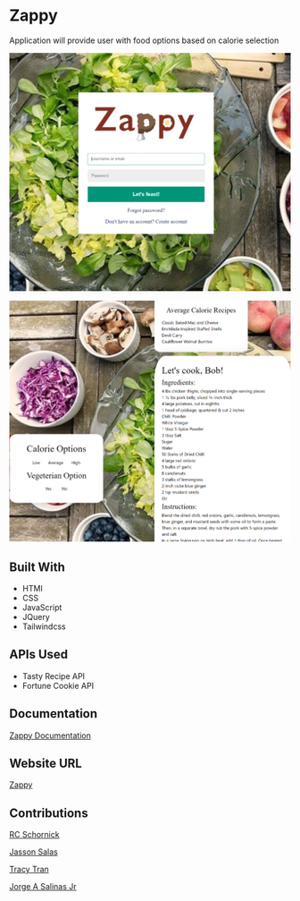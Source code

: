 # Zappy

Application will provide user with food options based on calorie selection

![Zappy Login Page](./assets/images/zappy_screenshot01.png)

![Zappy Recipes](./assets/images/zappy_screenshot02.png)

## Built With

* HTMl
* CSS
* JavaScript
* JQuery
* Tailwindcss

## APIs Used

* Tasty Recipe API
* Fortune Cookie API

## Documentation

[Zappy Documentation](https://github.com/Jsalas603/Zappy/blob/main/assets/docs/zappy_documentation.md)

## Website URL

[Zappy](https://jsalas603.github.io/Zappy/)

## Contributions

[RC Schornick](https://github.com/RCSchornick)

[Jasson Salas](https://github.com/Jsalas603)

[Tracy Tran](https://github.com/tracytran1189)

[Jorge A Salinas Jr](https://github.com/jsalinas212)